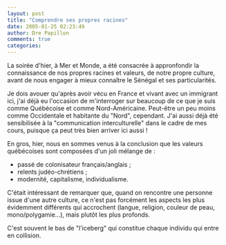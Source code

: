 ```yaml
---
layout: post
title: "Comprendre ses propres racines"
date: 2005-01-25 02:23:49
author: Dre Papillon
comments: true
categories: 
---
```



La soirée d'hier, à Mer et Monde, a été consacrée à appronfondir la connaissance de nos propres racines et valeurs, de notre propre culture, avant de nous engager à mieux connaître le Sénégal et ses particularités.

Je dois avouer qu'après avoir vécu en France et vivant avec un immigrant ici, j'ai déjà eu l'occasion de m'interroger sur beaucoup de ce que je suis comme Québécoise et comme Nord-Américaine.  Peut-être un peu moins comme Occidentale et habitante du "Nord", cependant.  J'ai aussi déjà été sensibilisée à la "communication interculturelle" dans le cadre de mes cours, puisque ça peut très bien arriver ici aussi !

En gros, hier, nous en sommes venus à la conclusion que les valeurs québécoises sont composées d'un joli mélange de :

- passé de colonisateur français/anglais ;<br>
- relents judéo-chrétiens ;<br>
- modernité, capitalisme, individualisme.

C'était intéressant de remarquer que, quand on rencontre une personne issue d'une autre culture, ce n'est pas forcément les aspects les plus évidemment différents qui accrochent (langue, religion, couleur de peau, mono/polygamie...), mais plutôt les plus profonds.

C'est souvent le bas de "l'iceberg" qui constitue chaque individu qui entre en collision.